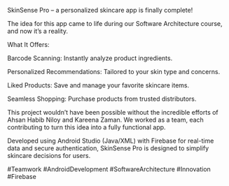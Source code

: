 SkinSense Pro – a personalized skincare app is finally complete!

The idea for this app came to life during our Software Architecture course, and now it’s a reality.

What It Offers:

Barcode Scanning: Instantly analyze product ingredients.

Personalized Recommendations: Tailored to your skin type and concerns.

Liked Products: Save and manage your favorite skincare items.

Seamless Shopping: Purchase products from trusted distributors.


This project wouldn’t have been possible without the incredible efforts of Ahsan Habib Niloy and Kareena Zaman. We worked as a team, each contributing to turn this idea into a fully functional app.

Developed using Android Studio (Java/XML) with Firebase for real-time data and secure authentication, SkinSense Pro is designed to simplify skincare decisions for users.


#Teamwork #AndroidDevelopment #SoftwareArchitecture #Innovation #Firebase
